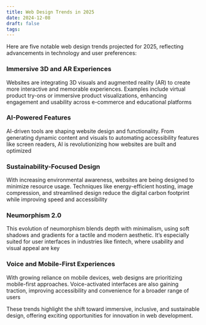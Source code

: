 ```yaml
---
title: Web Design Trends in 2025
date: 2024-12-08
draft: false
tags:
---
```

Here are five notable web design trends projected for 2025, reflecting advancements in technology and user preferences:

### **Immersive 3D and AR Experiences**
Websites are integrating 3D visuals and augmented reality (AR) to create more interactive and memorable experiences. Examples include virtual product try-ons or immersive product visualizations, enhancing engagement and usability across e-commerce and educational platforms

### **AI-Powered Features**
AI-driven tools are shaping website design and functionality. From generating dynamic content and visuals to automating accessibility features like screen readers, AI is revolutionizing how websites are built and optimized

### **Sustainability-Focused Design**
With increasing environmental awareness, websites are being designed to minimize resource usage. Techniques like energy-efficient hosting, image compression, and streamlined design reduce the digital carbon footprint while improving speed and accessibility

### **Neumorphism 2.0**
This evolution of neumorphism blends depth with minimalism, using soft shadows and gradients for a tactile and modern aesthetic. It’s especially suited for user interfaces in industries like fintech, where usability and visual appeal are key

### **Voice and Mobile-First Experiences**
With growing reliance on mobile devices, web designs are prioritizing mobile-first approaches. Voice-activated interfaces are also gaining traction, improving accessibility and convenience for a broader range of users

These trends highlight the shift toward immersive, inclusive, and sustainable design, offering exciting opportunities for innovation in web development.
